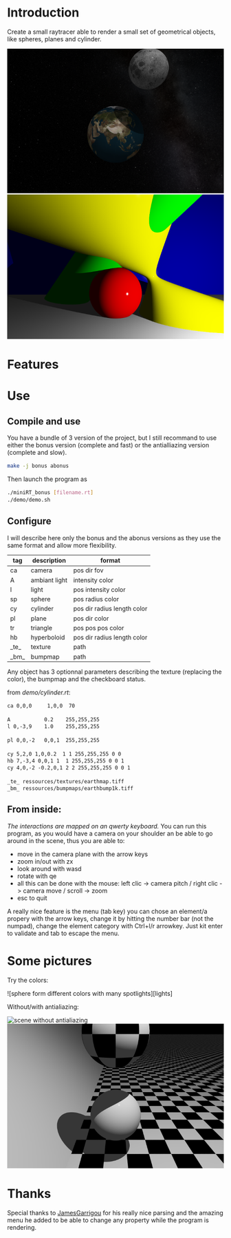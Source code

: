 # Introduction
Create a small raytracer able to render a small set of geometrical objects, like
spheres, planes and cylinder.

![earth and moon in the sky][earth_moon]
![many geometric forms][geometric]

# Features

# Use
## Compile and use
You have a bundle of 3 version of the project, but I still recommand to use
either the bonus version (complete and fast) or the antialliazing version
(complete and slow).

``` bash
make -j bonus abonus
```

Then launch the program as

``` bash
./miniRT_bonus [filename.rt]
./demo/demo.sh
```

## Configure
I will describe here only the bonus and the abonus versions as they use the same
format and allow more flexibility.

| tag    | description   | format                      |
|--------|---------------|-----------------------------|
| ca     | camera        | pos dir fov                 |
| A      | ambiant light | intensity color             |
| l      | light         | pos intensity color         |
| sp     | sphere        | pos radius color            |
| cy     | cylinder      | pos dir radius length color |
| pl     | plane         | pos dir color               |
| tr     | triangle      | pos pos pos color           |
| hb     | hyperboloid   | pos dir radius length color |
| \_te\_ | texture       | path                        |
| \_bm\_ | bumpmap       | path                        |

Any object has 3 optionnal parameters describing the texture (replacing the
color), the bumpmap and the checkboard status.

from _demo/cylinder.rt_:
```
ca 0,0,0     1,0,0  70

A           0.2    255,255,255
l 0,-3,9    1.0    255,255,255

pl 0,0,-2   0,0,1  255,255,255

cy 5,2,0 1,0,0.2  1 1 255,255,255 0 0
hb 7,-3,4 0,0,1 1  1 255,255,255 0 0 1
cy 4,0,-2 -0.2,0,1 2 2 255,255,255 0 0 1

_te_ ressources/textures/earthmap.tiff
_bm_ ressources/bumpmaps/earthbump1k.tiff
```

## From inside:
_The interactions are mapped on an qwerty keyboard._
You can run this program, as you would have a camera on your shoulder an be able
to go around in the scene, thus you are able to:
 - move in the camera plane with the arrow keys
 - zoom in/out with zx
 - look around with wasd
 - rotate with qe
 - all this can be done with the mouse: left clic -> camera pitch / right clic
   -> camera move / scroll -> zoom
 - esc to quit

A really nice feature is the menu (tab key) you can chose an element/a propery
with the arrow keys, change it by hitting the number bar (not the numpad),
change the element category with Ctrl+l/r arrowkey. Just kit enter to validate
and tab to escape the menu.

# Some pictures
Try the colors:

![sphere form different colors with many spotlights][lights]

Without/with antialiazing:

![scene without antialiazing][no_aa] ![scene with antialiazing][with_aa]

# Thanks
Special thanks to [JamesGarrigou](https://github.com/JamesGarrigou "Romain") for
his really nice parsing and the amazing menu he added to be able to change any
property while the program is rendering.

[earth_moon]: /ressources/screenshots/planete.png "Rendering of the earth and the moon"
[geometric]: /ressources/screenshots/geometric.png
[no_aa]: /ressources/screenshots/noantiall.png.png "No antialiazing"
[with_aa]: /ressources/screenshots/antiall100.png "100 ray per pixel"
